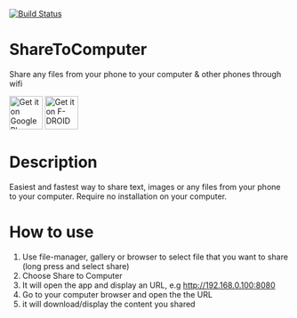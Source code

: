 [![Build Status](https://travis-ci.org/jimmod/ShareToComputer.svg?branch=master)](https://travis-ci.org/jimmod/ShareToComputer)

# ShareToComputer

Share any files from your phone to your computer & other phones through wifi

<a href='https://play.google.com/store/apps/details?id=com.jim.sharetocomputer&pcampaignid=github-jimmod'><img alt='Get it on Google Play' src='https://play.google.com/intl/en_us/badges/images/generic/en_badge_web_generic.png' height="60"/></a>
<a href='https://f-droid.org/en/packages/com.jim.sharetocomputer/'><img alt='Get it on F-DROID' src='https://fdroid.gitlab.io/artwork/badge/get-it-on.png' height="60"/></a>

# Description

Easiest and fastest way to share text, images or any files from your phone to your computer.
Require no installation on your computer.

# How to use

1. Use file-manager, gallery or browser to select file that you want to share (long press and select share)
2. Choose Share to Computer
3. It will open the app and display an URL, e.g http://192.168.0.100:8080
4. Go to your computer browser and open the the URL
5. it will download/display the content you shared

